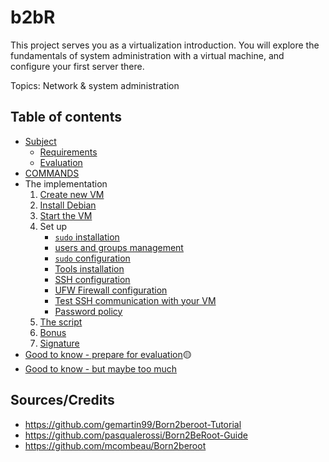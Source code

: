# b2bR

This project serves you as a virtualization introduction.
You will explore the fundamentals of system administration with a virtual machine,
and configure your first server there.

Topics: Network & system administration

## Table of contents
- [Subject](https://github.com/Aryalexa/42-b2bRoot/blob/main/Subject.md#b2br-subject)
  - [Requirements](https://github.com/Aryalexa/42-b2bRoot/blob/main/Subject.md#requirements)
  - [Evaluation](https://github.com/Aryalexa/42-b2bRoot/blob/main/Subject.md#evaluation)
- [COMMANDS](https://github.com/Aryalexa/42-b2bRoot/blob/main/Commands.md#commands)
- The implementation
    1. [Create new VM](https://github.com/Aryalexa/42-b2bRoot/blob/main/1-Create_vm.md#1-create-new-vm)
    2. [Install Debian](https://github.com/Aryalexa/42-b2bRoot/blob/main/2-Install_Debian.md#2-install-debian)
    3. [Start the VM](https://github.com/Aryalexa/42-b2bRoot/blob/main/3-Start_vm.md#3-start-the-vm)
    4. Set up
       - [`sudo` installation](https://github.com/Aryalexa/42-b2bRoot/blob/main/4-Vm_setup.md#-sudo-installation)
       - [users and groups management](https://github.com/Aryalexa/42-b2bRoot/blob/main/4-Vm_setup.md#-users-and-groups-management)
       - [`sudo` configuration](https://github.com/Aryalexa/42-b2bRoot/blob/main/4-Vm_setup.md#-sudo-configuration)
       - [Tools installation](https://github.com/Aryalexa/42-b2bRoot/blob/main/4-Vm_setup.md#-tools-installation)
       - [SSH configuration](https://github.com/Aryalexa/42-b2bRoot/blob/main/4-Vm_setup.md#-ssh-configuration)
       - [UFW Firewall configuration](https://github.com/Aryalexa/42-b2bRoot/blob/main/4-Vm_setup.md#-ufw-firewall-configuration)
       - [Test SSH communication with your VM](https://github.com/Aryalexa/42-b2bRoot/blob/main/4-Vm_setup.md#-test-ssh-communication-with-your-vm)
       - [Password policy](https://github.com/Aryalexa/42-b2bRoot/blob/main/4-Vm_setup.md#-password-policy)
    5. [The script](https://github.com/Aryalexa/42-b2bRoot/blob/main/5-Script.md#5-script)
    6. [Bonus](https://github.com/Aryalexa/42-b2bRoot/blob/main/6-Bonus.md#6-bonus)
    7. [Signature](https://github.com/Aryalexa/42-b2bRoot/blob/main/7-Signature.md#7-signature)
- [Good to know - prepare for evaluation](https://github.com/Aryalexa/42-b2bRoot/blob/main/Good_to_know.md#good-to-know---prepare-for-evaluation)🟡
- [Good to know - but maybe too much](https://github.com/Aryalexa/42-b2bRoot/blob/main/Good_to_know.md#good-to-know---but-maybe-too-much)



## **Sources/Credits**
- https://github.com/gemartin99/Born2beroot-Tutorial
- https://github.com/pasqualerossi/Born2BeRoot-Guide
- https://github.com/mcombeau/Born2beroot 
